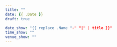 ```yaml
---
title: ""
date: {{ .Date }}
draft: true

date_show: "{{ replace .Name "-" "|" | title }}"
time_show: ""
venue_show: ""
---
```


